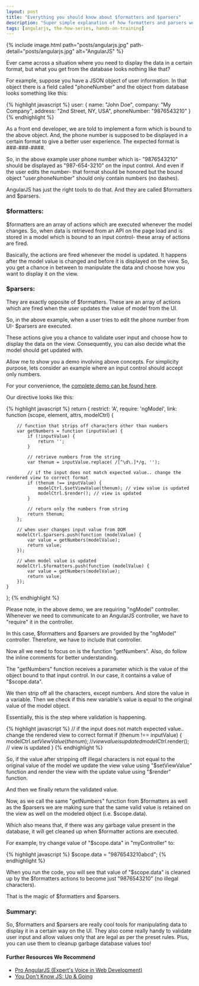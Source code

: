 ```yaml
---
layout: post
title: "Everything you should know about $formatters and $parsers"
description: "Super simple explanation of how formatters and parsers work in AngularJS. Learn to sanitize and validate your data with a simple example."
tags: [angularjs, the-how-series, hands-on-training]
---
```


{% include image.html path="posts/angularjs.jpg" path-detail="posts/angularjs.jpg" alt="AngularJS" %}



Ever came across a situation where you need to display the data in a certain format, but what you get from the database looks nothing like that? 

For example, suppose you have a JSON object of user information. In that object there is a field called "phoneNumber" and the object from database looks something like this:

{% highlight javascript %}
user: {
	name: "John Doe",
	company: "My Company",
	address: "2nd Street, NY, USA",
	phoneNumber: "9876543210"
}
{% endhighlight %}


As a front end developer, we are told to implement a form which is bound to the above object. And, the phone number is supposed to be displayed in a certain format to give a better user experience. The expected format is ###-###-####.

So, in the above example user phone number which is- "9876543210" should be displayed as "987-654-3210" on the input control. And even if the user edits the number- that format should be honored but the bound object "user.phoneNumber" should only contain numbers (no dashes).

AngularJS has just the right tools to do that. And they are called $formatters and $parsers.

### $formatters:
$formatters are an array of actions which are executed whenever the model changes. So, when data is retrieved from an API on the page load and is stored in a model which is bound to an input control- these array of actions are fired. 

Basically, the actions are fired whenever the model is updated. It happens after the model value is changed and before it is displayed on the view. So, you get a chance in between to manipulate the data and choose how you want to display it on the view.


### $parsers:
They are exactly opposite of $formatters. These are an array of actions which are fired when the user updates the value of model from the UI. 

So, in the above example, when a user tries to edit the phone number from UI- $parsers are executed.

These actions give you a chance to validate user input and choose how to display the data on the view. Consequently, you can also decide what the model should get updated with.

Allow me to show you a demo involving above concepts. For simplicity purpose, lets consider an example where an input control should accept only numbers.

For your convenience, the [complete demo can be found here](http://codepen.io/sharduul/pen/PbdPYx).


Our directive looks like this:


{% highlight javascript %}
return {
	restrict: 'A',
	require: 'ngModel',
	link: function (scope, element, attrs, modelCtrl) {

		// function that strips off characters other than numbers
		var getNumbers = function (inputValue) {
			if (!inputValue) {
				return '';
			}

			// retrieve numbers from the string
			var thenum = inputValue.replace( /[^\d\.]*/g, '');
		   
			// if the input does not match expected value.. change the rendered view to correct format
			if (thenum !== inputValue) {
				modelCtrl.$setViewValue(thenum); // view value is updated
				modelCtrl.$render(); // view is updated
			}
		
			// return only the numbers from string
			return thenum;
		};

		// when user changes input value from DOM
		modelCtrl.$parsers.push(function (modelValue) {
			var value = getNumbers(modelValue);
			return value;
		});

		// when model value is updated
		modelCtrl.$formatters.push(function (modelValue) {
			var value = getNumbers(modelValue);
			return value;
		});
	}
};
{% endhighlight %}

Please note, in the above demo, we are requiring "ngModel" controller. Whenever we need to communicate to an AngularJS controller, we have to "require" it in the controller.

In this case, $formatters and $parsers are provided by the "ngModel" controller. Therefore, we have to include that controller.

Now all we need to focus on is the function "getNumbers". Also, do follow the inline comments for better understanding.

The "getNumbers" function receives a parameter which is the value of the object bound to that input control. In our case, it contains a value of "$scope.data".

We then strip off all the characters, except numbers. And store the value in a variable. Then we check if this new variable's value is equal to the original value of the model object. 

Essentially, this is the step where validation is happening. 


{% highlight javascript %}
// if the input does not match expected value.. change the rendered view to correct format
if (thenum !== inputValue) {
	modelCtrl.$setViewValue(thenum); // view value is updated
	modelCtrl.$render(); // view is updated
}
{% endhighlight %}

So, if the value after stripping off illegal characters is not equal to the original value of the model we update the view value using "$setViewValue" function and render the view with the update value using "$render" function.

And then we finally return the validated value.

Now, as we call the same "getNumbers" function from $formatters as well as the $parsers we are making sure that the same valid value is retained on the view as well on the modeled object (i.e. $scope.data).

Which also means that, if there was any garbage value present in the database, it will get cleaned up when $formatter actions are executed. 

For example, try change value of "$scope.data" in "myController" to:

{% highlight javascript %}
$scope.data = "9876543210abcd";
{% endhighlight %}

When you run the code, you will see that value of "$scope.data" is cleaned up by the $formatters actions to become just "9876543210" (no illegal characters).

That is the magic of $formatters and $parsers.


### Summary:
So, $formatters and $parsers are really cool tools for manipulating data to display it in a certain way on the UI. They also come really handy to validate user input and allow values only that are legal as per the preset rules. Plus, you can use them to cleanup garbage database values too!



#### Further Resources We Recommend

- [Pro AngularJS (Expert's Voice in Web Development)](https://amzn.to/3csc4EM)
- [You Don't Know JS: Up & Going](https://amzn.to/2uSZayI)